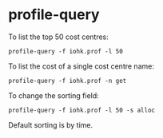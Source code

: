 # profile-query

To list the top 50 cost centres:

    profile-query -f iohk.prof -l 50

To list the cost of a single cost centre name:

    profile-query -f iohk.prof -n get

To change the sorting field:

    profile-query -f iohk.prof -l 50 -s alloc

Default sorting is by time.

